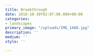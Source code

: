 ```yaml
---
title: Breakthrough
date: 2018-10-30T02:07:00.000+00:00
categories:
- landscapes
primary_image: "/uploads/IMG_1460.jpg"
description: ''
medium: ''
style: ''

---
```


